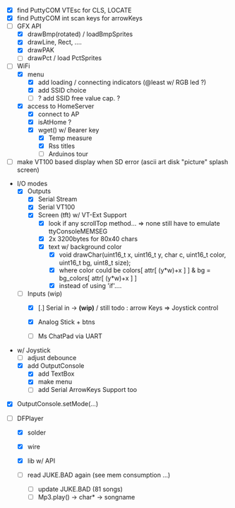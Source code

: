  - [x] find PuttyCOM VTEsc for CLS, LOCATE
 - [x] find PuttyCOM int scan keys for arrowKeys
 - [ ] GFX API
     - [x] drawBmp(rotated) / loadBmpSprites
     - [x] drawLine, Rect, ....
     - [x] drawPAK
     - [ ] drawPct / load PctSprites
 - [ ] WiFi
    - [x] menu
       - [x] add loading / connecting indicators (@least w/ RGB led ?)
       - [x] add SSID choice
       - [ ] ? add SSID free value cap. ?
    - [x] access to HomeServer
       - [x] connect to AP
       - [x] isAtHome ?
       - [x] wget() w/ Bearer key
          - [x] Temp measure
          - [x] Rss titles
          - [ ] Arduinos tour
 - [ ] make VT100 based display when SD error (ascii art disk "picture"
   splash screen)
 - I/O modes
   - [x] Outputs
     - [x] Serial Stream
     - [x] Serial VT100
     - [x] Screen (tft) w/ VT-Ext Support
       - [x] look if any scrollTop method... => none still have to emulate ttyConsoleMEMSEG
       - [x] 2x 3200bytes for 80x40 chars
       - [x] text w/ background color
         - [x] void drawChar(uint16_t x, uint16_t y, char c, uint16_t color, uint16_t bg, uint8_t size);
         - [x] where color could be colors[ attr[ (y\*w)+x ] ] & bg = bg_colors[ attr[ (y*w)+x ] ]
         - [x] instead of using 'if'....
   - [ ] Inputs (wip)
     - [x] [.] Serial in -> **(wip)** / still todo : arrow Keys => Joystick control
     - [x] Analog Stick + btns
     - [ ] Ms ChatPad via UART


 - w/ Joystick
    - [ ] adjust debounce
    - [x] add OutputConsole
      - [x] add TextBox
      - [x] make menu
      - [ ] add Serial ArrowKeys Support too
 - [x] OutputConsole.setMode(...)
 - [ ] DFPlayer

     - [x] solder
     - [x] wire
     - [x] lib w/ API
     - [ ] read JUKE.BAD again (see mem consumption ...)

         - [ ] update JUKE.BAD (81 songs)
         - [ ] Mp3.play() -> char* -> songname